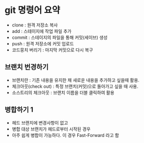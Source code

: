 # git 명령어 요약

 - clone : 원격 저장소 복사
 - add : 스테이지에 작업 파일 추가
 - commit : 스테이지의 파일을 통해 커밋(세이브) 생성
 - push : 원격 저장소에 커밋 업로드
 - 코드뭉치 버리기 : 마지막 커밋으로 다시 복구

 ## 브랜치 번경하기

 - 브랜치란 : 기존 내용을 유지한 채 새로운 내용을 추가하고 싶을때 활용.
 - 체크아웃(check out) : 특정 브랜치(커밋)으로 돌아가고 싶을 때 사용.
 - 소스트리의 체크아웃 : 브랜치 이름을 더블 클릭하여 활용

 ## 병합하기 1

 - 헤드 브랜치에 변경사항이 없고
 - 병합 대상 브랜치가 헤드로부터 시작된 경우
 - 아주 쉽게 병합이 가능하다. 이 경우 Fast-Forward 라고 함